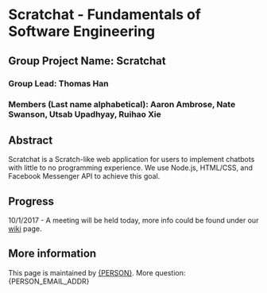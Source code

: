 # Scratchat - Fundamentals of Software Engineering
## Group Project Name: Scratchat
### Group Lead: Thomas Han
### Members (Last name alphabetical): Aaron Ambrose, Nate Swanson, Utsab Upadhyay, Ruihao Xie

## Abstract

Scratchat is a Scratch-like web application for users to implement chatbots with little to no programming experience. We use Node.js, HTML/CSS, and Facebook Messenger API to achieve this goal.

## Progress

10/1/2017 - A meeting will be held today, more info could be found under our <a href="https://github.com/uiowa-cs-5800-0001-fall-2017/Scratchat/wiki">wiki</a> page.

## More information

This page is maintained by <a href="">{PERSON}</a>.
More question: {PERSON_EMAIL_ADDR}
